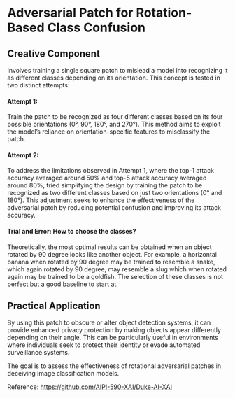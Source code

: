 # Adversarial Patch for Rotation-Based Class Confusion

## Creative Component
Involves training a single square patch to mislead a model into recognizing it as different classes depending on its orientation. This concept is tested in two distinct attempts:

#### Attempt 1: 
Train the patch to be recognized as four different classes based on its four possible orientations (0°, 90°, 180°, and 270°). This method aims to exploit the model’s reliance on orientation-specific features to misclassify the patch.

#### Attempt 2: 
To address the limitations observed in Attempt 1, where the top-1 attack accuracy averaged around 50% and top-5 attack accuracy averaged around 80%, tried simplifying the design by training the patch to be recognized as two different classes based on just two orientations (0° and 180°). This adjustment seeks to enhance the effectiveness of the adversarial patch by reducing potential confusion and improving its attack accuracy.

#### Trial and Error: How to choose the classes?
Theoretically, the most optimal results can be obtained when an object rotated by 90 degree looks like another object. For example, a horizontal banana when rotated by 90 degree may be trained to resemble a snake, which again rotated by 90 degree, may resemble a slug which when rotated again may be trained to be a goldfish. The selection of these classes is not perfect but a good baseline to start at.

## Practical Application
By using this patch to obscure or alter object detection systems, it can provide enhanced privacy protection by making objects appear differently depending on their angle. This can be particularly useful in environments where individuals seek to protect their identity or evade automated surveillance systems.

The goal is to assess the effectiveness of rotational adversarial patches in deceiving image classification models.

Reference: https://github.com/AIPI-590-XAI/Duke-AI-XAI

